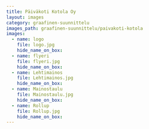 ```yaml
---
title: Päiväkoti Kotola Oy
layout: images
category: graafinen-suunnittelu
images_path: graafinen-suunnittelu/paivakoti-kotola
images:
  - name: logo
    file: logo.jpg
    hide_name_on_box: 
  - name: flyeri
    file: flyeri.jpg
    hide_name_on_box: 
  - name: Lehtimainos
    file: Lehtimainos.jpg
    hide_name_on_box: 
  - name: Mainostaulu
    file: Mainostaulu.jpg
    hide_name_on_box: 
  - name: Rollup
    file: Rollup.jpg
    hide_name_on_box: 
---
```

